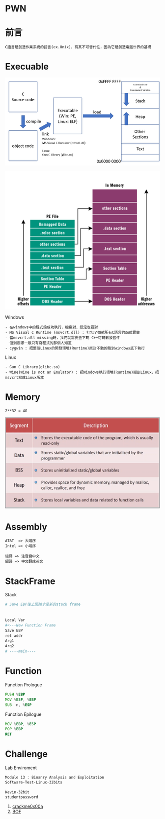 PWN
===

# 前言
```
C語言是創造作業系統的語言(ex.Unix)，有其不可替代性，因為它是創造電腦世界的基礎
```

# Execuable
![](./Executable.png)

![](./MemoryMappping.png)

Windows
```
- 在windows中的程式鑰成功執行，檔案對、設定也要對
- MS Visual C Runtime (msvcrt.dll) : 打包了微軟所有C語言的函式實做
- 當msvcrt.dll missing時，我們就需要去下載 C++可轉散發套件
  但到底哪一版只有寫程式的那個人知道
- cygwin : 把整個Linux的開發環境(Runtime)原封不動的跑到windows底下執行
```

Linux
```
- Gun C Library(glibc.so)
- Wine(Wine is not an Emulator) : 把Windows執行環境(Runtime)搬到Linux，把msvcrt寫成Linux版本
```
# Memory
```
2**32 = 4G
```
![](../5.PWN/Memory.png)

# Assembly
```
AT&T  => 大端序
Intel => 小端序

組譯 => 注音變中文
編譯 => 中文翻成英文
```

# StackFrame
Stack
```bash 
# Save EBP往上開始才是新的stack frame


Local Var  
#<---New Function Frame
Save EBP
ret addr
Arg1
Arg2
# ----main----
```

# Function
Function Prologue
```asm
PUSH %EBP
MOV %ESP, %EBP
SUB  n, %ESP
```
Function Epilogue
```asm
MOV %EBP, %ESP
POP %EBP
RET
```

# Challenge
Lab Enviroment
```
Module 13 : Binanry Analysis and Exploitation
Software-Test-Linux-32bits

Kevin-32bit
studentpassword
```
1. [crackme0x00a](./Challlenge/1.crackme0x00a.md)
2. [BOF](./Challlenge/2.shellcode.md)
